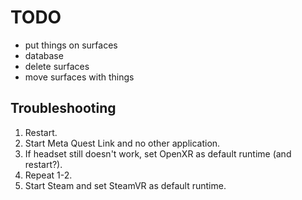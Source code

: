# TODO

- put things on surfaces
- database
- delete surfaces
- move surfaces with things

## Troubleshooting

1) Restart.
2) Start Meta Quest Link and no other application.
3) If headset still doesn't work, set OpenXR as default runtime (and restart?).
4) Repeat 1-2.
5) Start Steam and set SteamVR as default runtime.